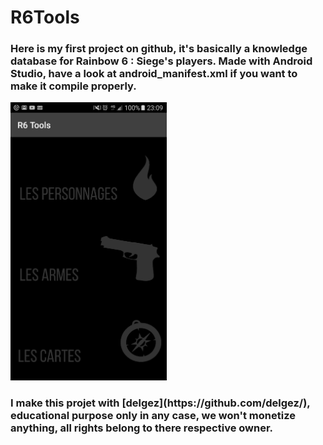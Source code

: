 <h1> R6Tools </h1>

<h3>Here is my first project on github, it's basically a knowledge database for Rainbow 6 : Siege's players.
Made with Android Studio, have a look at android_manifest.xml if you want to make it compile properly.</h3>
<img src="https://raw.githubusercontent.com/nQuery512/R6Tools/master/main/res/drawable/screenshot_00.png" width="250">
<br><h3>I make this projet with [delgez](https://github.com/delgez/), educational purpose only in any case, we won't monetize anything, all rights belong to there respective owner.</h3>
